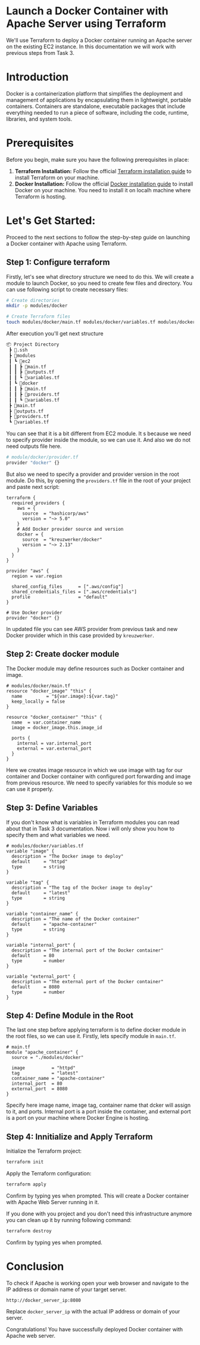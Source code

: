 # Launch a Docker Container with Apache Server using Terraform
We'll use Terraform to deploy a Docker container running an Apache server on the existing EC2 instance. In this documentation we will work with previous steps from Task 3.

# Introduction 
Docker is a containerization platform that simplifies the deployment and management of applications by encapsulating them in lightweight, portable containers. Containers are standalone, executable packages that include everything needed to run a piece of software, including the code, runtime, libraries, and system tools.

# Prerequisites
Before you begin, make sure you have the following prerequisites in place:

1. __Terraform Installation:__
Follow the official [Terraform installation guide](https://developer.hashicorp.com/terraform/install) to install Terraform on your machine.
2. __Docker Installation:__ Follow the official [Docker installation guide](https://docs.docker.com/engine/install/) to install Docker on your machine. You need to install it on localh machine where Terraform is hosting.

# Let's Get Started:
Proceed to the next sections to follow the step-by-step guide on launching a Docker container with Apache using Terraform.

## Step 1: Configure terraform
Firstly, let's see what directory structure we need to do this. We will create a module to launch Docker, so you need to create few files and directory. You can use following script to create necessary files:
```bash
# Create directories
mkdir -p modules/docker

# Create Terraform files
touch modules/docker/main.tf modules/docker/variables.tf modules/docker/providers.tf
```
After execution you'll get next structure

```bash
📦 Project Directory
 ┣ 📂.ssh
 ┣ 📂modules
 ┃ ┗ 📂ec2
 ┃ ┃ ┣ 📜main.tf
 ┃ ┃ ┣ 📜outputs.tf
 ┃ ┃ ┗ 📜variables.tf
 ┃ ┗ 📂docker
 ┃ ┃ ┣ 📜main.tf
 ┃ ┃ ┣ 📜providers.tf
 ┃ ┃ ┗ 📜variables.tf
 ┣ 📜main.tf
 ┣ 📜outputs.tf
 ┣ 📜providers.tf
 ┗ 📜variables.tf
```

You can see that it is a bit different from EC2 module. It s because we need to specify provider inside the module, so we can use it. And also we do not need outputs file here.
```bash
# module/docker/provider.tf
provider "docker" {}
```

But also we need to specify a provider and provider version in the root module. Do this, by opening the `providers.tf` file in the root of your project and paste next script:
```hcl
terraform {
  required_providers {
    aws = {
      source  = "hashicorp/aws"
      version = "~> 5.0"
    }
    # Add Docker provider source and version
    docker = {
      source  = "kreuzwerker/docker"
      version = "~> 2.13"
    }
  }
}

provider "aws" {
  region = var.region

  shared_config_files      = [".aws/config"]
  shared_credentials_files = [".aws/credentials"]
  profile                  = "default"
}

# Use Docker provider
provider "docker" {}
```

In updated file you can see AWS provider from previous task and new Docker provider which in this case provided by `kreuzwerker`.

## Step 2: Create docker module
The Docker module may define resources such as Docker container and image.

```hcl
# modules/docker/main.tf
resource "docker_image" "this" {
  name         = "${var.image}:${var.tag}"
  keep_locally = false
}

resource "docker_container" "this" {
  name  = var.container_name
  image = docker_image.this.image_id

  ports {
    internal = var.internal_port
    external = var.external_port
  }
}
```
Here we creates image resource in which we use image with tag for our container and Docker container with configured port forwarding and image from previous resource. We need to specify variables for this module so we can use it properly.

## Step 3: Define Variables
If you don't know what is variables in Terraform modules you can read about that in Task 3 documentation. Now i will only show you how to specify them and what variables we need.

```hcl
# modules/docker/variables.tf
variable "image" {
  description = "The Docker image to deploy"
  default     = "httpd"
  type        = string
}

variable "tag" {
  description = "The tag of the Docker image to deploy"
  default     = "latest"
  type        = string
}

variable "container_name" {
  description = "The name of the Docker container"
  default     = "apache-container"
  type        = string
}

variable "internal_port" {
  description = "The internal port of the Docker container"
  default     = 80
  type        = number
}

variable "external_port" {
  description = "The external port of the Docker container"
  default     = 8080
  type        = number
}
```

## Step 4: Define Module in the Root
The last one step before applying terraform is to define docker module in the root files, so we can use it. Firstly, lets specify module in `main.tf`.

```hcl
# main.tf
module "apache_container" {
  source = "./modules/docker"

  image          = "httpd"
  tag            = "latest"
  container_name = "apache-container"
  internal_port  = 80
  external_port  = 8080
}
```

Specify here image name, image tag, container name that dcker will assign to it, and ports. Internal port is a port inside the container, and external port is a port on your machine where Docker Engine is hosting.

## Step 4: Innitialize and Apply Terraform
Initialize the Terraform project:
```bash
terraform init
```
Apply the Terraform configuration:
```bash
terraform apply
```
Confirm by typing yes when prompted. This will create a Docker container with Apache Web Server running in it.

If you done with you project and you don't need this infrastructure anymore you can clean up it by running following command:
```bash
terraform destroy
```
Confirm by typing yes when prompted.

# Conclusion
To check if Apache is working open your web browser and navigate to the IP address or domain name of your target server.
```
http://docker_server_ip:8080
```
Replace `docker_server_ip` with the actual IP address or domain of your server.

Congratulations! You have successfully deployed Docker container with Apache web server.